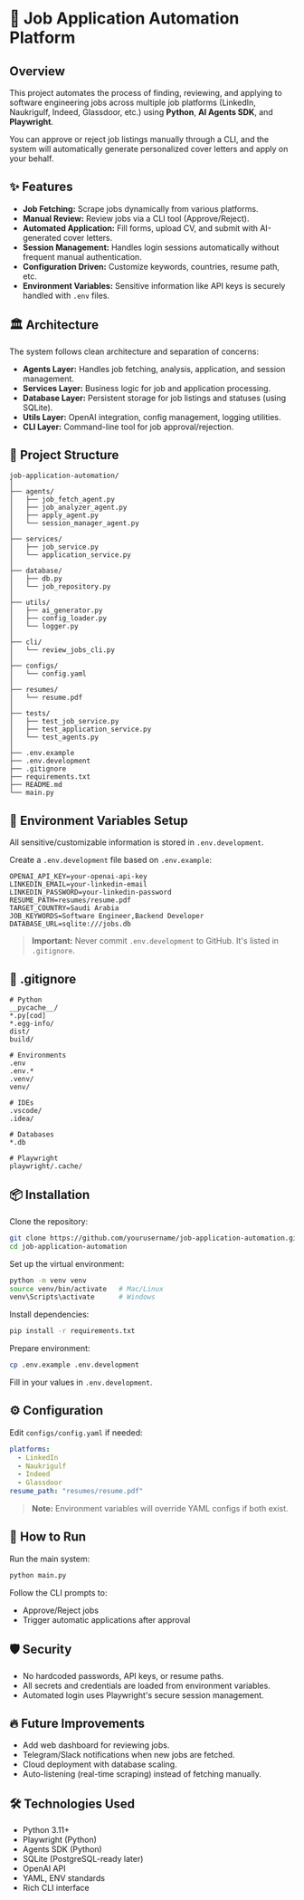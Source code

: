 # 🚀 Job Application Automation Platform

## Overview
This project automates the process of finding, reviewing, and applying to software engineering jobs across multiple job platforms (LinkedIn, Naukrigulf, Indeed, Glassdoor, etc.) using **Python**, **AI Agents SDK**, and **Playwright**.

You can approve or reject job listings manually through a CLI, and the system will automatically generate personalized cover letters and apply on your behalf.

## ✨ Features
- **Job Fetching:** Scrape jobs dynamically from various platforms.
- **Manual Review:** Review jobs via a CLI tool (Approve/Reject).
- **Automated Application:** Fill forms, upload CV, and submit with AI-generated cover letters.
- **Session Management:** Handles login sessions automatically without frequent manual authentication.
- **Configuration Driven:** Customize keywords, countries, resume path, etc.
- **Environment Variables:** Sensitive information like API keys is securely handled with `.env` files.

## 🏛️ Architecture
The system follows clean architecture and separation of concerns:
- **Agents Layer:** Handles job fetching, analysis, application, and session management.
- **Services Layer:** Business logic for job and application processing.
- **Database Layer:** Persistent storage for job listings and statuses (using SQLite).
- **Utils Layer:** OpenAI integration, config management, logging utilities.
- **CLI Layer:** Command-line tool for job approval/rejection.

## 📂 Project Structure
```
job-application-automation/
│
├── agents/
│   ├── job_fetch_agent.py
│   ├── job_analyzer_agent.py
│   ├── apply_agent.py
│   └── session_manager_agent.py
│
├── services/
│   ├── job_service.py
│   └── application_service.py
│
├── database/
│   ├── db.py
│   └── job_repository.py
│
├── utils/
│   ├── ai_generator.py
│   ├── config_loader.py
│   └── logger.py
│
├── cli/
│   └── review_jobs_cli.py
│
├── configs/
│   └── config.yaml
│
├── resumes/
│   └── resume.pdf
│
├── tests/
│   ├── test_job_service.py
│   ├── test_application_service.py
│   └── test_agents.py
│
├── .env.example
├── .env.development
├── .gitignore
├── requirements.txt
├── README.md
└── main.py
```

## 🔑 Environment Variables Setup
All sensitive/customizable information is stored in `.env.development`.

Create a `.env.development` file based on `.env.example`:

```env
OPENAI_API_KEY=your-openai-api-key
LINKEDIN_EMAIL=your-linkedin-email
LINKEDIN_PASSWORD=your-linkedin-password
RESUME_PATH=resumes/resume.pdf
TARGET_COUNTRY=Saudi Arabia
JOB_KEYWORDS=Software Engineer,Backend Developer
DATABASE_URL=sqlite:///jobs.db
```

> **Important:** Never commit `.env.development` to GitHub. It's listed in `.gitignore`.

## 🧹 .gitignore
```gitignore
# Python
__pycache__/
*.py[cod]
*.egg-info/
dist/
build/

# Environments
.env
.env.*
.venv/
venv/

# IDEs
.vscode/
.idea/

# Databases
*.db

# Playwright
playwright/.cache/
```

## 📦 Installation
Clone the repository:

```bash
git clone https://github.com/yourusername/job-application-automation.git
cd job-application-automation
```

Set up the virtual environment:

```bash
python -m venv venv
source venv/bin/activate   # Mac/Linux
venv\Scripts\activate      # Windows
```

Install dependencies:

```bash
pip install -r requirements.txt
```

Prepare environment:

```bash
cp .env.example .env.development
```
Fill in your values in `.env.development`.

## ⚙️ Configuration
Edit `configs/config.yaml` if needed:

```yaml
platforms:
  - LinkedIn
  - Naukrigulf
  - Indeed
  - Glassdoor
resume_path: "resumes/resume.pdf"
```

> **Note:** Environment variables will override YAML configs if both exist.

## 🚀 How to Run
Run the main system:

```bash
python main.py
```

Follow the CLI prompts to:
- Approve/Reject jobs
- Trigger automatic applications after approval

## 🛡️ Security
- No hardcoded passwords, API keys, or resume paths.
- All secrets and credentials are loaded from environment variables.
- Automated login uses Playwright's secure session management.

## 🔥 Future Improvements
- Add web dashboard for reviewing jobs.
- Telegram/Slack notifications when new jobs are fetched.
- Cloud deployment with database scaling.
- Auto-listening (real-time scraping) instead of fetching manually.

## 🛠️ Technologies Used
- Python 3.11+
- Playwright (Python)
- Agents SDK (Python)
- SQLite (PostgreSQL-ready later)
- OpenAI API
- YAML, ENV standards
- Rich CLI interface